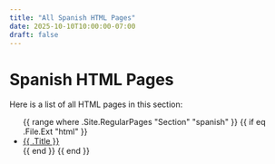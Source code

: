 ```yaml
---
title: "All Spanish HTML Pages"
date: 2025-10-10T10:00:00-07:00
draft: false
---
```


# Spanish HTML Pages

Here is a list of all HTML pages in this section:

<ul>
{{ range where .Site.RegularPages "Section" "spanish" }}
    {{ if eq .File.Ext "html" }}
        <li><a href="{{ .Permalink }}">{{ .Title }}</a></li>
    {{ end }}
{{ end }}
</ul>
